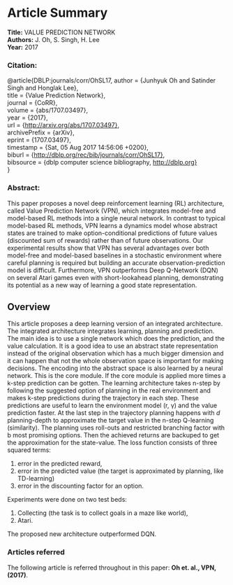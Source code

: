 # Article Summary

**Title:** VALUE PREDICTION NETWORK <br/>
**Authors:** J. Oh, S. Singh, H. Lee <br/>
**Year:** 2017

### Citation:

@article{DBLP:journals/corr/OhSL17,
  author    = {Junhyuk Oh and Satinder Singh and Honglak Lee}, <br/>
  title     = {Value Prediction Network}, <br/>
  journal   = {CoRR}, <br/>
  volume    = {abs/1707.03497}, <br/>
  year      = {2017}, <br/>
  url       = {http://arxiv.org/abs/1707.03497}, <br/>
  archivePrefix = {arXiv}, <br/>
  eprint    = {1707.03497}, <br/>
  timestamp = {Sat, 05 Aug 2017 14:56:06 +0200}, <br/>
  biburl    = {http://dblp.org/rec/bib/journals/corr/OhSL17}, <br/>
  bibsource = {dblp computer science bibliography, http://dblp.org} <br/>
}

### Abstract:

This paper proposes a novel deep reinforcement learning (RL) architecture, called
Value Prediction Network (VPN), which integrates model-free and model-based
RL methods into a single neural network. In contrast to typical model-based
RL methods, VPN learns a dynamics model whose abstract states are trained
to make option-conditional predictions of future values (discounted sum of rewards) rather than of future observations. Our experimental results show that
VPN has several advantages over both model-free and model-based baselines in a
stochastic environment where careful planning is required but building an accurate
observation-prediction model is difficult. Furthermore, VPN outperforms Deep
Q-Network (DQN) on several Atari games even with short-lookahead planning,
demonstrating its potential as a new way of learning a good state representation.

## Overview

This article proposes a deep learning version of an integrated architecture.
The integrated architecture integrates learning, planning and prediction. 
The main idea is to use a single network which does the prediction, and the value calculation. 
It is a good idea to use an abstract state representation instead of the original observation 
which has a much bigger dimension and it can happen that not the whole observation space is important for making decisions. 
The encoding into the abstract space is also learned by a neural network. This is the core module. 
If the core module is applied more times a k-step prediction can be gotten. 
The learning architecture takes n-step by following the suggested option of planning in the real environment and 
makes k-step predictions during the trajectory in each step. These predictions are useful to learn the environment 
model (r, γ) and the value prediction faster. At the last step in the trajectory planning happens with *d* planning-depth to 
approximate the target value in the n-step Q-learning (similarity). 
The planning uses roll-outs and restricted branching factor with b most promising options. 
Then the achieved returns are backuped to get the approximation for the state-value. 
The loss function consists of three squared terms: 
1) error in the predicted reward, 
2) error in the predicted value (the target is approximated by planning, like TD-learning) 
3) error in the discounting factor for an option.

Experiments were done on two test beds: 
1) Collecting (the task is to collect goals in a maze like world), 
2) Atari. 

The proposed new architecture outperformed DQN.  

### Articles referred

The following article is referred throughout in this paper: **Oh et. al., VPN, (2017)**. 
